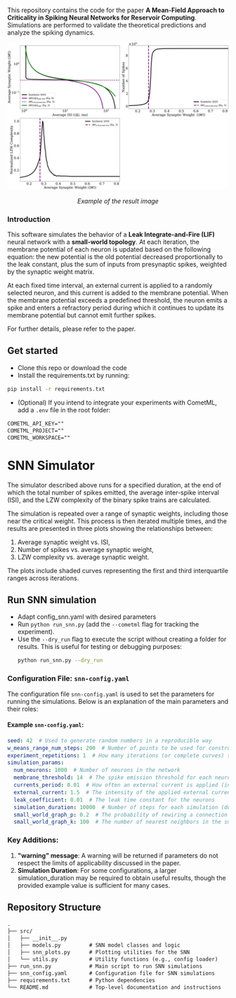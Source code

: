 This repository contains the code for the paper **A Mean-Field Approach to Criticality in Spiking Neural Networks for Reservoir Computing**.
Simulations are performed to validate the theoretical predictions and analyze the spiking dynamics.
<div align="center">
  <img src="img/simulation_plots.png" alt="Simulation Plot" width="800"/>
  <p><i>Example of the result image</i></p>
</div>


### Introduction

This software simulates the behavior of a **Leak Integrate-and-Fire (LIF)** neural network with a **small-world topology**. At each iteration, the membrane potential of each neuron is updated based on the following equation: the new potential is the old potential decreased proportionally to the leak constant, plus the sum of inputs from presynaptic spikes, weighted by the synaptic weight matrix.

At each fixed time interval, an external current is applied to a randomly selected neuron, and this current is added to the membrane potential. When the membrane potential exceeds a predefined threshold, the neuron emits a spike and enters a refractory period during which it continues to update its membrane potential but cannot emit further spikes.

For further details, please refer to the paper.

## Get started
- Clone this repo or download the code
- Install the requirements.txt by running:
```bash
pip install -r requirements.txt
```
- (Optional) If you intend to integrate your experiments with CometML, add a `.env` file in the root folder:
```
COMETML_API_KEY=""
COMETML_PROJECT=""
COMETML_WORKSPACE=""
```
# SNN Simulator
The simulator described above runs for a specified duration, at the end of which the total number of spikes emitted, the average inter-spike interval (ISI), and the LZW complexity of the binary spike trains are calculated.

The simulation is repeated over a range of synaptic weights, including those near the critical weight. This process is then iterated multiple times, and the results are presented in three plots showing the relationships between:

1. Average synaptic weight vs. ISI,
2. Number of spikes vs. average synaptic weight,
3. LZW complexity vs. average synaptic weight.

The plots include shaded curves representing the first and third interquartile ranges across iterations.


## Run SNN simulation
- Adapt config_snn.yaml with desired parameters
- Run `python run_snn.py` (add the `--cometml` flag for tracking the experiment).
- Use the `--dry_run` flag to execute the script without creating a folder for results. This is useful for testing or debugging purposes:
  ```bash
  python run_snn.py --dry_run
  ```
### Configuration File: `snn-config.yaml`

The configuration file `snn-config.yaml` is used to set the parameters for running the simulations. Below is an explanation of the main parameters and their roles:

#### Example `snn-config.yaml`:
```yaml
seed: 42  # Used to generate random numbers in a reproducible way
w_means_range_num_steps: 200  # Number of points to be used for constructing a curve (i.e., how many different simulations should be run for each iteration)
experiment_repetitions: 1  # How many iterations (or complete curves) should be calculated
simulation_params:
  num_neurons: 1000  # Number of neurons in the network
  membrane_threshold: 14  # The spike emission threshold for each neuron
  currents_period: 0.01  # How often an external current is applied (in milliseconds). The value must be between 0.01 and 9.99, with at most two decimal places.
  external_current: 1.5  # The intensity of the applied external current
  leak_coefficient: 0.01  # The leak time constant for the neurons
  simulation_duration: 10000  # Number of steps for each simulation (duration of simulation for each fixed synaptic weight)
  small_world_graph_p: 0.2  # The probability of rewiring a connection in the small-world network
  small_world_graph_k: 100  # The number of nearest neighbors in the small-world network, which corresponds to twice the average degree of the network (denoted as beta*N in the paper)
```

### Key Additions:
1. **"warning" message**: A warning will be returned if parameters do not respect the limits of applicability discussed in the paper.
2. **Simulation Duration**: For some configurations, a larger simulation_duration may be required to obtain useful results, though the provided example value is sufficient for many cases.

## Repository Structure
```
.
├── src/
│   ├── __init__.py
│   ├── models.py         # SNN model classes and logic
│   ├── snn_plots.py      # Plotting utilities for the SNN
│   └── utils.py          # Utility functions (e.g., config loader)
├── run_snn.py            # Main script to run SNN simulations
├── snn_config.yaml       # Configuration file for SNN simulations
├── requirements.txt      # Python dependencies
└── README.md             # Top-level documentation and instructions
```
